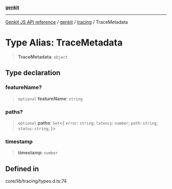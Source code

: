[**genkit**](../../README.md)

***

[Genkit JS API reference](../../../README.md) / [genkit](../../README.md) / [tracing](../README.md) / TraceMetadata

# Type Alias: TraceMetadata

> **TraceMetadata**: `object`

## Type declaration

### featureName?

> `optional` **featureName**: `string`

### paths?

> `optional` **paths**: `Set`\<\{ `error`: `string`; `latency`: `number`; `path`: `string`; `status`: `string`; \}\>

### timestamp

> **timestamp**: `number`

## Defined in

core/lib/tracing/types.d.ts:74
